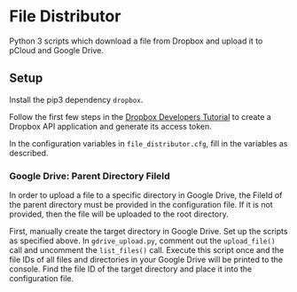 # File Distributor

Python 3 scripts which download a file from Dropbox and upload it to pCloud and Google Drive.

## Setup

Install the pip3 dependency `dropbox`.

Follow the first few steps in the [Dropbox Developers Tutorial](https://www.dropbox.com/developers/documentation/python#tutorial) to create a Dropbox API application and generate its access token.

In the configuration variables in `file_distributor.cfg`, fill in the variables as described.

### Google Drive: Parent Directory FileId

In order to upload a file to a specific directory in Google Drive, the FileId of the parent directory must be provided in the configuration file. If it is not provided, then the file will be uploaded to the root directory.

First, manually create the target directory in Google Drive. Set up the scripts as specified above. In `gdrive_upload.py`, comment out the `upload_file()` call and uncomment the `list_files()` call. Execute this script once and the file IDs of all files and directories in your Google Drive will be printed to the console. Find the file ID of the target directory and place it into the configuration file.
